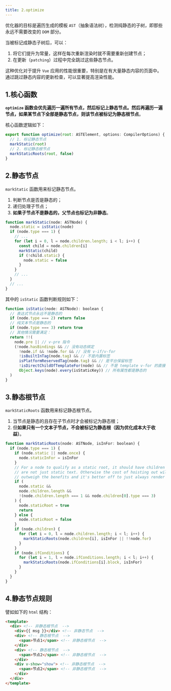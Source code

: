 ```yaml
---
title: 2.optimize
---
```


优化器的目标是遍历生成的模板 `AST`（抽象语法树），检测纯静态的子树，即那些永远不需要改变的 `DOM` 部分。

当被标记成静态子树后，可以：

1. 将它们提升为常量，这样在每次重新渲染时就不需要重新创建节点；
2. 在更新（`patching`）过程中完全跳过这些静态节点。

这种优化对于提升 `Vue` 应用的性能很重要，特别是在有大量静态内容的页面中。通过跳过静态内容的更新检查，可以显著提高渲染性能。

## 1.核心函数

**`optimize` 函数会优先遍历一遍所有节点，然后标记上静态节点。然后再遍历一遍节点，如果某节点下全部是静态节点，则该节点被标记为静态根节点**。

核心函数逻辑如下：

```js
export function optimize(root: ASTElement, options: CompilerOptions) {
  // 1. 标记静态节点
  markStatic(root)
  // 2. 标记静态根节点
  markStaticRoots(root, false)
}
```

## 2.静态节点

`markStatic` 函数用来标记静态节点。

1. 判断节点是否是静态的；
2. 递归处理子节点；
3. **如果子节点不是静态的，父节点也标记为非静态**。

```js
function markStatic(node: ASTNode) {
  node.static = isStatic(node)
  if (node.type === 1) {
    // ...
    for (let i = 0, l = node.children.length; i < l; i++) {
      const child = node.children[i]
      markStatic(child)
      if (!child.static) {
        node.static = false
      }
    }
    // ...
  }
  // ...
}
```

其中的 `isStatic` 函数判断规则如下：

```js
function isStatic(node: ASTNode): boolean {
  // 表达式节点永远不是静态的
  if (node.type === 2) return false
  // 纯文本节点是静态的
  if (node.type === 3) return true
  // 其他情况需要满足：
  return !!(
    node.pre || // v-pre 指令
    (!node.hasBindings && // 没有动态绑定
      !node.if && !node.for && // 没有 v-if/v-for
      !isBuiltInTag(node.tag) && // 不是内置标签
      isPlatformReservedTag(node.tag) && // 是平台保留标签
      !isDirectChildOfTemplateFor(node) && // 不是 template v-for 的直接子节点
      Object.keys(node).every(isStaticKey)) // 所有属性都是静态的
  )
}
```

## 3.静态根节点

`markStaticRoots` 函数用来标记静态根节点。

1. 当节点是静态的且存在子节点时才会被标记为静态根；
2. 但**如果只有一个文本子节点，不会被标记为静态根（因为优化成本大于收益）**。

```js
function markStaticRoots(node: ASTNode, isInFor: boolean) {
  if (node.type === 1) {
    if (node.static || node.once) {
      node.staticInFor = isInFor
    }
    // For a node to qualify as a static root, it should have children that
    // are not just static text. Otherwise the cost of hoisting out will
    // outweigh the benefits and it's better off to just always render it fresh.
    if (
      node.static &&
      node.children.length &&
      !(node.children.length === 1 && node.children[0].type === 3)
    ) {
      node.staticRoot = true
      return
    } else {
      node.staticRoot = false
    }
    if (node.children) {
      for (let i = 0, l = node.children.length; i < l; i++) {
        markStaticRoots(node.children[i], isInFor || !!node.for)
      }
    }
    if (node.ifConditions) {
      for (let i = 1, l = node.ifConditions.length; i < l; i++) {
        markStaticRoots(node.ifConditions[i].block, isInFor)
      }
    }
  }
}
```

## 4.静态节点规则

譬如如下的 `html` 结构：

```html
<template>
  <div> <!-- 非静态根节点  -->
    <div>{{ msg }}</div> <!-- 非静态节点  -->
    <div> <!-- 静态根节点  -->
      <span>节点1</span> <!-- 非静态根节点  -->
    </div>
    <div> <!-- 静态根节点  -->
      <span>节点2</span> <!-- 非静态根节点  -->
    </div>
    <div v-show="show"> <!-- 非静态根节点  -->
      <span>节点2</span> <!-- 非静态根节点  -->
    </div>
  </div>
</template>
```
